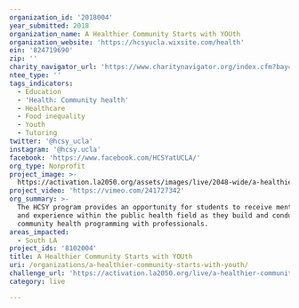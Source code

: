 ```yaml
---
organization_id: '2018004'
year_submitted: 2018
organization_name: A Healthier Community Starts with YOUth
organization_website: 'https://hcsyucla.wixsite.com/health'
ein: '824719690'
zip: ''
charity_navigator_url: 'https://www.charitynavigator.org/index.cfm?bay=search.profile&ein=824719690'
ntee_type: ''
tags_indicators:
  - Education
  - 'Health: Community health'
  - Healthcare
  - Food inequality
  - Youth
  - Tutoring
twitter: '@hcsy_ucla'
instagram: '@hcsy.ucla'
facebook: 'https://www.facebook.com/HCSYatUCLA/'
org_type: Nonprofit
project_image: >-
  https://activation.la2050.org/assets/images/live/2048-wide/a-healthier-community-starts-with-youth.jpg
project_video: 'https://vimeo.com/241727342'
org_summary: >-
  The HCSY program provides an opportunity for students to receive mentorship
  and experience within the public health field as they build and conduct
  community health programming with professionals.
areas_impacted:
  - South LA
project_ids: '8102004'
title: A Healthier Community Starts with YOUth
uri: /organizations/a-healthier-community-starts-with-youth/
challenge_url: 'https://activation.la2050.org/live/a-healthier-community-starts-with-youth/'
category: live

---
```

